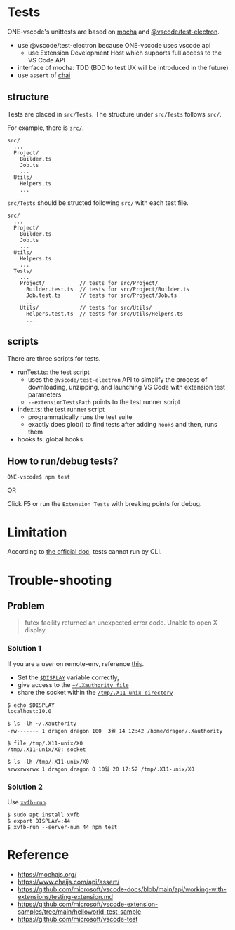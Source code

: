 # Tests

ONE-vscode's unittests are based on [mocha](https://mochajs.org/) and [@vscode/test-electron](https://github.com/microsoft/vscode-docs/blob/main/api/working-with-extensions/testing-extension.md).
- use @vscode/test-electron because ONE-vscode uses vscode api
  - use Extension Development Host which supports full access to the VS Code API
- interface of mocha: TDD (BDD to test UX will be introduced in the future)
- use `assert` of [chai](https://www.chaijs.com/api/assert/)

## structure

Tests are placed in `src/Tests`. The structure under `src/Tests` follows `src/`.

For example, there is `src/`.
```
src/
  ...
  Project/
    Builder.ts
    Job.ts
    ...
  Utils/
    Helpers.ts
    ...
```

`src/Tests` should be structed following `src/` with each test file.
```
src/
  ...
  Project/
    Builder.ts
    Job.ts
    ...
  Utils/
    Helpers.ts
    ...
  Tests/
    ...
    Project/           // tests for src/Project/
      Builder.test.ts  // tests for src/Project/Builder.ts
      Job.test.ts      // tests for src/Project/Job.ts
      ...
    Utils/             // tests for src/Utils/
      Helpers.test.ts  // tests for src/Utils/Helpers.ts
      ...
```

## scripts

There are three scripts for tests.
- runTest.ts: the test script
  - uses the `@vscode/test-electron` API to simplify the process of downloading, unzipping, and launching VS Code with extension test parameters
  - `--extensionTestsPath` points to the test runner script
- index.ts: the test runner script
  - programmatically runs the test suite
  - exactly does glob() to find tests after adding `hooks` and then, runs them
- hooks.ts: global hooks

## How to run/debug tests?

```
ONE-vscode$ npm test
```

OR

Click F5 or run the `Extension Tests` with breaking points for debug.

# Limitation

According to [the official doc](https://github.com/microsoft/vscode-docs/blob/main/api/working-with-extensions/testing-extension.md#using-insiders-version-for-extension-development), tests cannot run by CLI.

# Trouble-shooting

## Problem

> futex facility returned an unexpected error code. Unable to open X display

### Solution 1

If you are a user on remote-env, reference [this](https://unix.stackexchange.com/questions/681398/how-to-run-an-x-app-vscode-as-another-user).
- Set the [`$DISPLAY`](https://askubuntu.com/questions/432255/what-is-the-display-environment-variable) variable correctly,
- give access to the [`~/.Xauthority file`](https://askubuntu.com/questions/300682/what-is-the-xauthority-file)
- share the socket within the [`/tmp/.X11-unix directory`](https://unix.stackexchange.com/questions/196677/what-is-tmp-x11-unix)

```
$ echo $DISPLAY
localhost:10.0

$ ls -lh ~/.Xauthority
-rw------- 1 dragon dragon 100  3월 14 12:42 /home/dragon/.Xauthority

$ file /tmp/.X11-unix/X0
/tmp/.X11-unix/X0: socket

$ ls -lh /tmp/.X11-unix/X0
srwxrwxrwx 1 dragon dragon 0 10월 20 17:52 /tmp/.X11-unix/X0
```

### Solution 2

Use [`xvfb-run`](https://github.com/Samsung/ONE-vscode/pull/360#issuecomment-1068845901).

```
$ sudo apt install xvfb
$ export DISPLAY=:44
$ xvfb-run --server-num 44 npm test
```

# Reference
- https://mochajs.org/
- https://www.chaijs.com/api/assert/
- https://github.com/microsoft/vscode-docs/blob/main/api/working-with-extensions/testing-extension.md
- https://github.com/microsoft/vscode-extension-samples/tree/main/helloworld-test-sample
- https://github.com/microsoft/vscode-test
